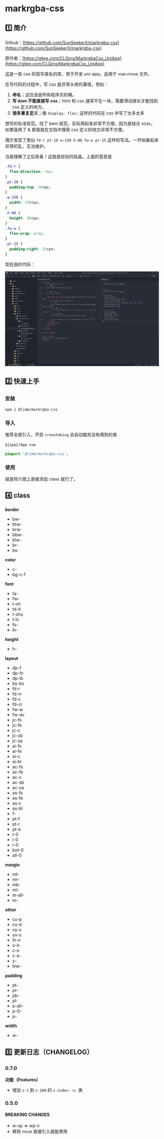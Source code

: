 # markrgba-css

## 1️⃣ 简介

Github：[https://github.com/SunSeekerX/markrgba-css](https://github.com/SunSeekerX/markrgba-css)

原作者：[https://gitee.com/CLQing/MarkrgbaCss_UniApp](https://gitee.com/CLQing/MarkrgbaCss_UniApp)

这是一些 css 的简写类名的库，用于开发 uni-app。适用于 vue+nvue 文件。

在写代码的过程中，写 css 是非常头疼的事情，例如：

1. **命名**；这应该是所有程序员的痛。
2. **写 dom 不能直接写 css**；html 和 css 通常不在一块，需要滑动很长才能找到 css 定义的地方。
3. **很多重复定义**；像 `diaplay: flex;` 这样的代码在 css 中写了太多太多

想写的标准规范。找了 bem 规范，实际用起来非常不方便。因为是结合 scss，如果我用了 & 那我我在文档中搜索 css 定义的地方非常不方便。

偶尔发现了类似 `fd-r pt-10 w-150 h-80 fw-w pr-15` 这样的写法。一开始看起来非常的乱，无法维护。

当我理解了之后真香！这就是经验的结晶。上面的意思是

```scss
.fd-r {
  flex-direction: row;
}
.pt-10 {
  padding-top: 10rpx;
}
.w-150 {
  width: 150rpx;
}
.h-80 {
  height: 80rpx;
}
.fw-w {
  flex-wrap: wrap;
}
.pr-15 {
  padding-right: 15rpx;
}
```

现在我的代码：

![hx.png](./assets/hx.png)

## 2️⃣ 快速上手

### 安装

```bash
npm i @limm/markrgba-css
```

### 导入

推荐全部引入，开启 `treeshaking` 会自动裁剪没有用到的类

`${app}/App.vue`

```scss
@import '@limm/markrgba-css';
```

### 使用

就是简介图上直接添加 class 就行了。

## 4️⃣ class

**border**

- bw-
- btw-
- brw-
- bbw-
- blw-
- br-
- bs-

**color**

- c-
- bg-c-f

**font**

- ta-
- fw-
- t-oh
- td-lt
- t-ohs
- t-lc
- fs-
- lh-

**height**

- h-

**layout**

- dp-f
- dp-fc
- dp-ib
- bs-bx
- fd-r
- fd-rr
- fd-c
- fd-cr
- fw-w
- fw-wr
- jc-fs
- jc-fe
- jc-c
- jc-sb
- jc-sa
- ai-fs
- ai-fe
- ai-c
- ai-bl
- ac-fs
- ac-fe
- ac-c
- ac-sb
- ac-sa
- as-fs
- as-fe
- as-c
- as-bl
- f-
- pt-f
- pt-r
- pt-a
- t-0
- l-0
- r-0
- bot-0
- all-0

**margin**

- mt-
- mr-
- mb-
- ml-
- m-all-
- m-

**other**

- cu-p
- cu-d
- oy-s
- ox-s
- lh-n
- o-h
- c-e
- c-e-
- z-
- line-

**padding**

- pt-
- pr-
- pb-
- pl-
- p-all-
- p-0-
- p-

**width**

- w-

## 5️⃣ 更新日志（CHANGELOG）

### 0.7.0

**功能（Features）**

- 增加 `z-1` 到 `z-100` 的 `z-index: n;` 类

### 0.5.0

#### BREAKING CHANGES

- w-xp => wp-x
- 移除 nvue 直接引入就能使用
